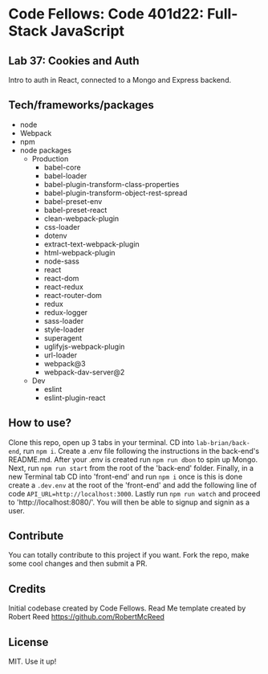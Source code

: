 # Code Fellows: Code 401d22: Full-Stack JavaScript

## Lab 37: Cookies and Auth

Intro to auth in React, connected to a Mongo and Express backend.

## Tech/frameworks/packages

- node 
- Webpack
- npm
- node packages
  - Production
    - babel-core
    - babel-loader
    - babel-plugin-transform-class-properties
    - babel-plugin-transform-object-rest-spread
    - babel-preset-env
    - babel-preset-react
    - clean-webpack-plugin
    - css-loader
    - dotenv
    - extract-text-webpack-plugin
    - html-webpack-plugin
    - node-sass
    - react
    - react-dom
    - react-redux
    - react-router-dom
    - redux
    - redux-logger
    - sass-loader
    - style-loader
    - superagent
    - uglifyjs-webpack-plugin
    - url-loader
    - webpack@3
    - webpack-dav-server@2
  - Dev
    - eslint
    - eslint-plugin-react


## How to use?
Clone this repo, open up 3 tabs in your terminal. CD into `lab-brian/back-end`, run `npm i`. Create a .env file following the instructions in the back-end's README.md. After your .env is created run `npm run dbon` to spin up Mongo. Next, run `npm run start` from the root of the 'back-end' folder. Finally, in a new Terminal tab CD into 'front-end' and run `npm i` once is this is done create a `.dev.env` at the root of the 'front-end' and add the following line of code `API_URL=http://localhost:3000`. Lastly run `npm run watch` and proceed to 'http://localhost:8080/'. You will then be able to signup and signin as a user.

## Contribute

You can totally contribute to this project if you want. Fork the repo, make some cool changes and then submit a PR.

## Credits

Initial codebase created by Code Fellows.
Read Me template created by Robert Reed https://github.com/RobertMcReed 

## License

MIT. Use it up!
